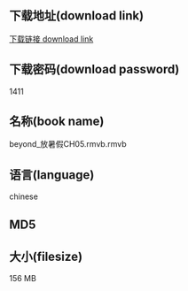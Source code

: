 ## 下载地址(download link)
[下载链接 download link](https://tutu365.netlify.app/?s=beyond_%E6%94%BE%E6%9A%91%E5%81%87CH05.rmvb)

## 下载密码(download password)
1411

## 名称(book name)
beyond_放暑假CH05.rmvb.rmvb

## 语言(language)
chinese

## MD5


## 大小(filesize)
156 MB

